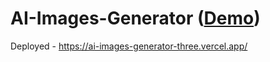 # AI-Images-Generator (<a href="https://ai-images-generator-three.vercel.app/">Demo</a>)

 Deployed - https://ai-images-generator-three.vercel.app/
